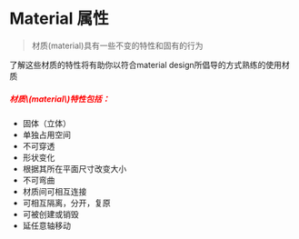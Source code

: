 # Material 属性

> 材质\(material\)具有一些不变的特性和固有的行为

了解这些材质的特性将有助你以符合material design所倡导的方式熟练的使用材质

<h5 style="color:red">材质\(material\)特性包括：</h5>

* 固体（立体）
* 单独占用空间
* 不可穿透
* 形状变化
* 根据其所在平面尺寸改变大小
* 不可弯曲
* 材质间可相互连接
* 可相互隔离，分开，复原
* 可被创建或销毁
* 延任意轴移动



